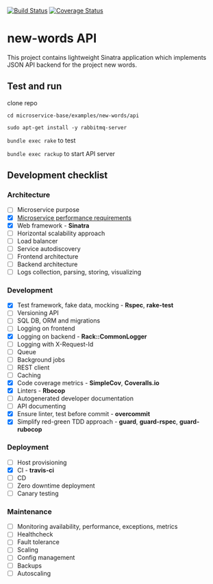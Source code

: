 [![Build Status](https://travis-ci.org/Zloy/microservice-base.svg?branch=master)](https://travis-ci.org/Zloy/microservice-base)
[![Coverage Status](https://coveralls.io/repos/github/Zloy/microservice-base/badge.svg?branch=master)](https://coveralls.io/github/Zloy/microservice-base?branch=master)

# new-words API

This project contains lightweight Sinatra application which implements JSON API backend for the project new words.

## Test and run

clone repo

`cd microservice-base/examples/new-words/api`

`sudo apt-get install -y rabbitmq-server`

`bundle exec rake` to test

`bundle exec rackup` to start API server

## Development checklist

### Architecture
- [ ] Microservice purpose
- [X] [Microservice performance requirements](https://github.com/Zloy/microservice-base/blob/master/examples/new-words/api/docs/performance%20estimates.md)
- [X] Web framework - **Sinatra**
- [ ] Horizontal scalability approach
- [ ] Load balancer
- [ ] Service autodiscovery
- [ ] Frontend architecture
- [ ] Backend architecture
- [ ] Logs collection, parsing, storing, visualizing

### Development
- [X] Test framework, fake data, mocking - **Rspec**, **rake-test**
- [ ] Versioning API
- [ ] SQL DB, ORM and migrations
- [ ] Logging on frontend
- [X] Logging on backend - **Rack::CommonLogger**
- [ ] Logging with X-Request-Id
- [ ] Queue
- [ ] Background jobs
- [ ] REST client
- [ ] Caching
- [X] Code coverage metrics - **SimpleCov**, **Coveralls.io**
- [X] Linters - **Rbocop**
- [ ] Autogenerated developer documentation
- [ ] API documenting
- [X] Ensure linter, test before commit - **overcommit**
- [X] Simplify red-green TDD approach - **guard**, **guard-rspec**, **guard-rubocop**

### Deployment
- [ ] Host provisioning
- [X] CI - **travis-ci**
- [ ] CD
- [ ] Zero downtime deployment
- [ ] Canary testing

### Maintenance
- [ ] Monitoring availability, performance, exceptions, metrics
- [ ] Healthcheck
- [ ] Fault tolerance
- [ ] Scaling
- [ ] Config management
- [ ] Backups
- [ ] Autoscaling
